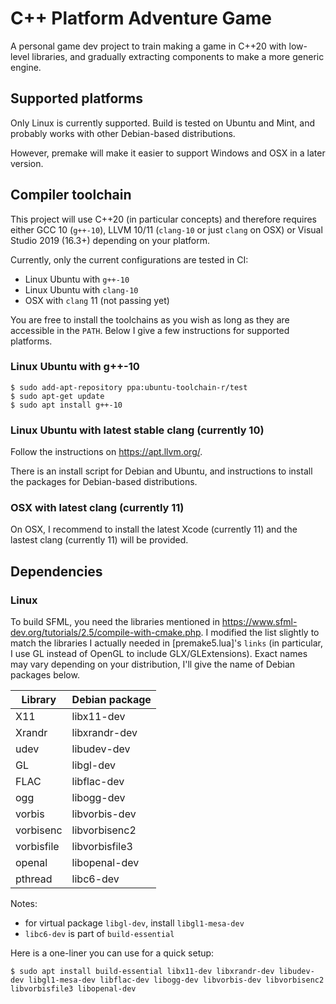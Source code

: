 # C++ Platform Adventure Game

A personal game dev project to train making a game in C++20 with low-level libraries, and gradually extracting components to make a more generic engine.

## Supported platforms

Only Linux is currently supported. Build is tested on Ubuntu and Mint, and probably works with other Debian-based distributions.

However, premake will make it easier to support Windows and OSX in a later version.

## Compiler toolchain

This project will use C++20 (in particular concepts) and therefore requires either GCC 10 (`g++-10`), LLVM 10/11 (`clang-10` or just `clang` on OSX) or Visual Studio 2019 (16.3+) depending on your platform.

Currently, only the current configurations are tested in CI:

- Linux Ubuntu with `g++-10`
- Linux Ubuntu with `clang-10`
- OSX with `clang` 11 (not passing yet)

You are free to install the toolchains as you wish as long as they are accessible in the `PATH`. Below I give a few instructions for supported platforms.

### Linux Ubuntu with g++-10

```shell
$ sudo add-apt-repository ppa:ubuntu-toolchain-r/test
$ sudo apt-get update
$ sudo apt install g++-10
```

### Linux Ubuntu with latest stable clang (currently 10)

Follow the instructions on https://apt.llvm.org/.

There is an install script for Debian and Ubuntu, and instructions to install the packages for Debian-based distributions.

### OSX with latest clang (currently 11)

On OSX, I recommend to install the latest Xcode (currently 11) and the lastest clang (currently 11) will be provided.

## Dependencies

### Linux

To build SFML, you need the libraries mentioned in https://www.sfml-dev.org/tutorials/2.5/compile-with-cmake.php. I modified the list slightly to match the libraries I actually needed in [premake5.lua]'s `links` (in particular, I use GL instead of OpenGL to include GLX/GLExtensions). Exact names may vary depending on your distribution, I'll give the name of Debian packages below.

| Library    | Debian package |
|------------|----------------|
| X11        | libx11-dev     |
| Xrandr     | libxrandr-dev  |
| udev       | libudev-dev    |
| GL         | libgl-dev      |
| FLAC       | libflac-dev    |
| ogg        | libogg-dev     |
| vorbis     | libvorbis-dev  |
| vorbisenc  | libvorbisenc2  |
| vorbisfile | libvorbisfile3 |
| openal     | libopenal-dev  |
| pthread    | libc6-dev      |

Notes:

- for virtual package `libgl-dev`, install `libgl1-mesa-dev`
- `libc6-dev` is part of `build-essential`

Here is a one-liner you can use for a quick setup:

```shell
$ sudo apt install build-essential libx11-dev libxrandr-dev libudev-dev libgl1-mesa-dev libflac-dev libogg-dev libvorbis-dev libvorbisenc2 libvorbisfile3 libopenal-dev
```
